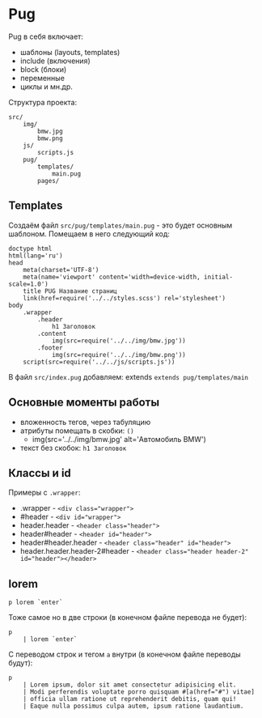 # Pug
Pug в себя включает:

- шаблоны (layouts, templates)
- include (включения)
- block (блоки)
- переменные
- циклы и мн.др.

Структура проекта:

    src/
        img/
            bmw.jpg
            bmw.png
        js/
            scripts.js
        pug/
            templates/
                main.pug
            pages/

## Templates
Создаём файл `src/pug/templates/main.pug` - это будет основным шаблоном. Помещаем в него следующий код:

    doctype html
    html(lang='ru')
    head
        meta(charset='UTF-8')
        meta(name='viewport' content='width=device-width, initial-scale=1.0')
        title PUG Название страниц
        link(href=require('../../styles.scss') rel='stylesheet')
    body
        .wrapper
            .header
                h1 Заголовок
            .content
                img(src=require('../../img/bmw.jpg'))
            .footer
                img(src=require('../../img/bmw.png'))
        script(src=require('../../js/scripts.js'))


В файл `src/index.pug` добавляем: extends `extends pug/templates/main`

## Основные моменты работы

- вложенность тегов, через табуляцию
- атрибуты помещать в скобки: `()`
    - img(src='../../img/bmw.jpg' alt='Автомобиль BMW')
- текст без скобок: `h1 Заголовок`

## Классы и id

Примеры с `.wrapper`:
- .wrapper - `<div class="wrapper">`
- #header - `<div id="wrapper">`
- header.header - `<header class="header">`
- header#header - `<header id="header">`
- header#header.header - `<header class="header" id="header">`
- header.header.header-2#header - `<header class="header header-2" id="header"></header>`

## lorem

    p lorem `enter`

Тоже самое но в две строки (в конечном файле перевода не будет):

    p
        | lorem `enter`

С переводом строк и тегом `a` внутри (в конечном файле переводы будут):

    p
        | Lorem ipsum, dolor sit amet consectetur adipisicing elit.
        | Modi perferendis voluptate porro quisquam #[a(href="#") vitae]
        | officia ullam ratione ut reprehenderit debitis, quam qui!
        | Eaque nulla possimus culpa autem, ipsum ratione laudantium.
